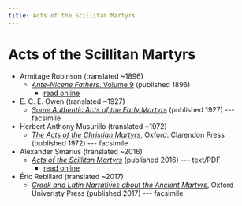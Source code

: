 ```yaml
---
title: Acts of the Scillitan Martyrs
---
```


# Acts of the Scillitan Martyrs

* Armitage Robinson (translated ~1896)
  * [*Ante-Nicene Fathers*, Volume 9](anf.html) (published 1896)
    * [read online](http://www.ccel.org/ccel/schaff/anf09/anf09.xiv.ii.html)
* E. C. E. Owen (translated ~1927)
  * [*Some Authentic Acts of the Early Martyrs*](someauthenticactsoftheearlymartyrs.html) (published 1927) --- facsimile
* Herbert Anthony Musurillo (translated ~1972)
  * [*The Acts of the Christian Martyrs*](https://archive.org/details/the-acts-of-the-christian-martyrs-by-herbert-anthony-musurillo-z-lib.org), Oxford: Clarendon Press (published 1972) --- facsimile
* Alexander Smarius (translated ~2016)
  * [*Acts of the Scillitan Martyrs*](actsofthescillitanmartyrs_smariustranslation.pdf) (published 2016) --- text/PDF
    * [read online](https://www.livius.org/sources/content/acts-of-the-scillitan-martyrs/translation/)
* Éric Rebillard (translated ~2017)
  * [*Greek and Latin Narratives about the Ancient Martyrs*](https://archive.org/details/rebillard-greek-and-latin-narratives-about-the-ancient-martyrs), Oxford Univeristy Press (published 2017) --- facsimile
